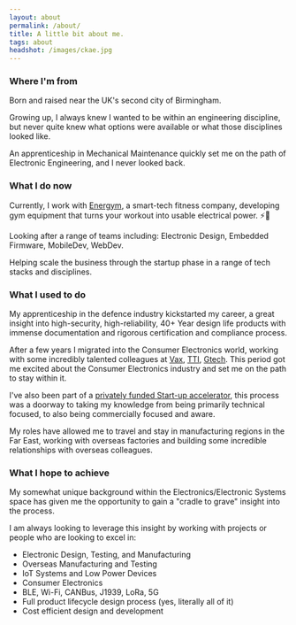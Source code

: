 ```yaml
---
layout: about
permalink: /about/
title: A little bit about me.
tags: about
headshot: /images/ckae.jpg
---
```


### Where I'm from

Born and raised near the UK's second city of Birmingham. 

Growing up, I always knew I wanted to be within an engineering discipline, but never quite knew what options were available or what those disciplines looked like. 

An apprenticeship in Mechanical Maintenance quickly set me on the path of Electronic Engineering, and I never looked back.

### What I do now

Currently, I work with [Energym](index.md), a smart-tech fitness company, developing gym equipment that turns your workout into usable electrical power. ⚡🚴

Looking after a range of teams including: Electronic Design, Embedded Firmware, MobileDev, WebDev.

Helping scale the business through the startup phase in a range of tech stacks and disciplines. 

### What I used to do

My apprenticeship in the defence industry kickstarted my career, a great insight into high-security, high-reliability, 40+ Year design life products with immense documentation and rigorous certification and compliance process. 

After a few years I migrated into the Consumer Electronics world, working with some incredibly talented colleagues at [Vax](https://www.vax.co.uk/), [TTI](https://www.ttigroup.com/), [Gtech](https://www.gtech.co.uk/).
This period got me excited about the Consumer Electronics industry and set me on the path to stay within it.

I've also been part of a [privately funded Start-up accelerator](https://beta-den.com/), this process was a doorway to taking my knowledge from being primarily technical focused, to also being commercially focused and aware.

My roles have allowed me to travel and stay in manufacturing regions in the Far East, working with overseas factories and building some incredible relationships with overseas colleagues.

### What I hope to achieve

My somewhat unique background within the Electronics/Electronic Systems space has given me the opportunity to gain a "cradle to grave" insight into the process.

I am always looking to leverage this insight by working with projects or people who are looking to excel in:
- Electronic Design, Testing, and Manufacturing
- Overseas Manufacturing and Testing
- IoT Systems and Low Power Devices
- Consumer Electronics 
- BLE, Wi-Fi, CANBus, J1939, LoRa, 5G
- Full product lifecycle design process (yes, literally all of it)
- Cost efficient design and development


<style>
#stats {
  background-color: #f7f7f9;
  border-radius: 1rem; 
  padding: 1.5em;
  margin-top: 2.5em;
}

#dashboard {
  margin: 0rem;
}

#dashboard code {
  background-color: #f7f7f9;
}

#recent-finished-books {
    display: flex;
    flex-direction: row;
    align-items: flex-start;
    justify-content: center;
}

#recent-finished-books a {
    color: #111;
}

.book-item {
    margin-left: 0.4em;
    margin-right: 0.4em;
}

.book-item div {
    width: 200px;
}

.book-info h4 {
    color: #222;
}

.book-info p {
    color: #555;
}

.grow-me {
  border-radius: 4px;
  transition: all .2s ease-in-out;
}

.grow-me:hover {
  transform: scale(1.02);
}

#top-spotify-tracks {
    padding-left: 1em;
}

#top-spotify-tracks li {
    color: #888;
    border-bottom: 1px solid #ededed;
    margin-top: 1rem;
}

#top-spotify-tracks a {
    color: #111;
}

#top-spotify-tracks a:hover {
    color: #1DB954; /* Spotify green */
}

#top-spotify-tracks p {
    color: #555;
}

.hidden {
    display: none;
}

@media screen and (max-width: 900px) {
  #recent-finished-books {
    flex-direction: column;
    justify-content: center;
    align-items: center;
  }

  .book-item div {
    width: 400px;
  }

  .book-item {
    display: flex;
    flex-direction: column;
    align-items: center;
  }
  
  .cover-container, .book-info {
    display: flex;
    flex-direction: column;
    align-items: center;
  }

  #top-spotify-tracks {
    padding-left: 1.2em;
  }
}
</style>
